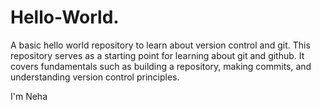 # Hello-World.
A basic hello world repository to learn about version control and git.
This repository serves as a starting point for learning about git and github.
It covers fundamentals such as building a repository, making commits, and understanding version control principles.

I'm Neha
